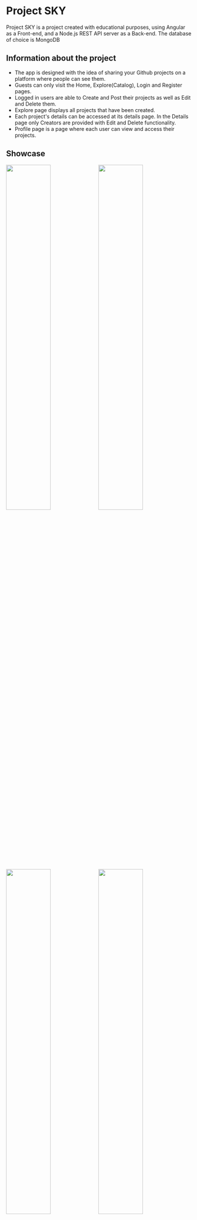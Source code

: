 
# Project SKY

Project SKY is a project created with educational purposes, using Angular as a Front-end, and a Node.js REST API server as a Back-end. The database of choice is MongoDB

## Information about the project

* The app is designed with the idea of sharing your Github projects on a platform where people can see them.
* Guests can only visit the Home, Explore(Catalog), Login and Register pages.
* Logged in users are able to Create and Post their projects as well as Edit and Delete them.
* Explore page displays all projects that have been created.
* Each project's details can be accessed at its details page. In the Details page only Creators are provided with Edit and Delete functionality.
* Profile page is a page where each user can view and access their projects. 





## Showcase

<img src="https://cdn.discordapp.com/attachments/960121710953254912/1052987371257335918/image.png" width="49%"></img> 
<img src="https://cdn.discordapp.com/attachments/960121710953254912/1052996048630587443/image.png" width="49%"></img> 
<img src="https://cdn.discordapp.com/attachments/960121710953254912/1052996108915327027/image.png" width="49%"></img>
<img src="https://cdn.discordapp.com/attachments/960121710953254912/1052996145359618118/image.png" width="49%"></img> 

Trailer/Showcase of the application: https://www.youtube.com/watch?v=UQFKCHP4qCo

## Technologies

* Client
    * Angular CLI : 14.2.10
    * TypeScript : 4.7.2
* Server 
    * bcrypt: 5.1.0
    * cors": 2.8.5,
    * express: 4.18.2,
    * express-validator: 6.14.2,
    * jsonwebtoken: 8.5.1,
    * mongoose: 6.7.3


## Setup
You can access the app by visiting: https://project-sky-15e73.web.app. However it will not operate until you start the REST API server. In order to do so in the project directory you should do the following steps:
```bash
  $ cd server
  $ npm install
  $ npm start
```
And the server will start listening on port 3030.

In case of any issues make sure you are using the Google Chrome browser as others for example Brave may cause issues
